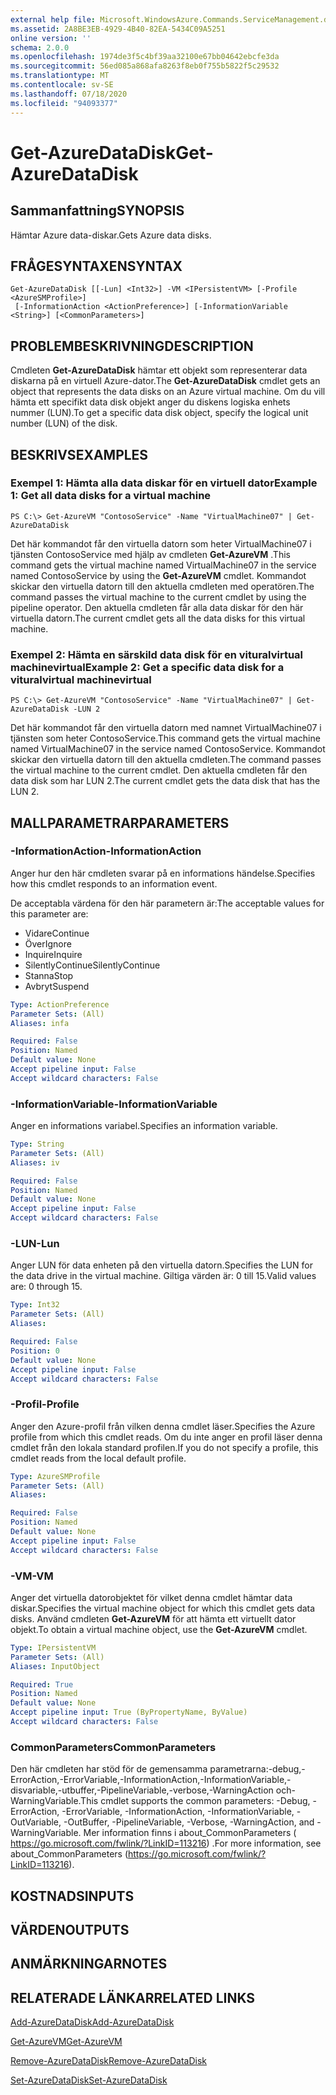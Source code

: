 ```yaml
---
external help file: Microsoft.WindowsAzure.Commands.ServiceManagement.dll-Help.xml
ms.assetid: 2A8BE3EB-4929-4B40-82EA-5434C09A5251
online version: ''
schema: 2.0.0
ms.openlocfilehash: 1974de3f5c4bf39aa32100e67bb04642ebcfe3da
ms.sourcegitcommit: 56ed085a868afa8263f8eb0f755b5822f5c29532
ms.translationtype: MT
ms.contentlocale: sv-SE
ms.lasthandoff: 07/18/2020
ms.locfileid: "94093377"
---
```

# <span data-ttu-id="54106-101">Get-AzureDataDisk</span><span class="sxs-lookup"><span data-stu-id="54106-101">Get-AzureDataDisk</span></span>

## <span data-ttu-id="54106-102">Sammanfattning</span><span class="sxs-lookup"><span data-stu-id="54106-102">SYNOPSIS</span></span>
<span data-ttu-id="54106-103">Hämtar Azure data-diskar.</span><span class="sxs-lookup"><span data-stu-id="54106-103">Gets Azure data disks.</span></span>

## <span data-ttu-id="54106-104">FRÅGESYNTAXEN</span><span class="sxs-lookup"><span data-stu-id="54106-104">SYNTAX</span></span>

```
Get-AzureDataDisk [[-Lun] <Int32>] -VM <IPersistentVM> [-Profile <AzureSMProfile>]
 [-InformationAction <ActionPreference>] [-InformationVariable <String>] [<CommonParameters>]
```

## <span data-ttu-id="54106-105">PROBLEMBESKRIVNING</span><span class="sxs-lookup"><span data-stu-id="54106-105">DESCRIPTION</span></span>
<span data-ttu-id="54106-106">Cmdleten **Get-AzureDataDisk** hämtar ett objekt som representerar data diskarna på en virtuell Azure-dator.</span><span class="sxs-lookup"><span data-stu-id="54106-106">The **Get-AzureDataDisk** cmdlet gets an object that represents the data disks on an Azure virtual machine.</span></span>
<span data-ttu-id="54106-107">Om du vill hämta ett specifikt data disk objekt anger du diskens logiska enhets nummer (LUN).</span><span class="sxs-lookup"><span data-stu-id="54106-107">To get a specific data disk object, specify the logical unit number (LUN) of the disk.</span></span>

## <span data-ttu-id="54106-108">BESKRIVS</span><span class="sxs-lookup"><span data-stu-id="54106-108">EXAMPLES</span></span>

### <span data-ttu-id="54106-109">Exempel 1: Hämta alla data diskar för en virtuell dator</span><span class="sxs-lookup"><span data-stu-id="54106-109">Example 1: Get all data disks for a virtual machine</span></span>
```
PS C:\> Get-AzureVM "ContosoService" -Name "VirtualMachine07" | Get-AzureDataDisk
```

<span data-ttu-id="54106-110">Det här kommandot får den virtuella datorn som heter VirtualMachine07 i tjänsten ContosoService med hjälp av cmdleten **Get-AzureVM** .</span><span class="sxs-lookup"><span data-stu-id="54106-110">This command gets the virtual machine named VirtualMachine07 in the service named ContosoService by using the **Get-AzureVM** cmdlet.</span></span>
<span data-ttu-id="54106-111">Kommandot skickar den virtuella datorn till den aktuella cmdleten med operatören.</span><span class="sxs-lookup"><span data-stu-id="54106-111">The command passes the virtual machine to the current cmdlet by using the pipeline operator.</span></span>
<span data-ttu-id="54106-112">Den aktuella cmdleten får alla data diskar för den här virtuella datorn.</span><span class="sxs-lookup"><span data-stu-id="54106-112">The current cmdlet gets all the data disks for this virtual machine.</span></span>

### <span data-ttu-id="54106-113">Exempel 2: Hämta en särskild data disk för en vituralvirtual machinevirtual</span><span class="sxs-lookup"><span data-stu-id="54106-113">Example 2: Get a specific data disk for a vituralvirtual machinevirtual</span></span>
```
PS C:\> Get-AzureVM "ContosoService" -Name "VirtualMachine07" | Get-AzureDataDisk -LUN 2
```

<span data-ttu-id="54106-114">Det här kommandot får den virtuella datorn med namnet VirtualMachine07 i tjänsten som heter ContosoService.</span><span class="sxs-lookup"><span data-stu-id="54106-114">This command gets the virtual machine named VirtualMachine07 in the service named ContosoService.</span></span>
<span data-ttu-id="54106-115">Kommandot skickar den virtuella datorn till den aktuella cmdleten.</span><span class="sxs-lookup"><span data-stu-id="54106-115">The command passes the virtual machine to the current cmdlet.</span></span>
<span data-ttu-id="54106-116">Den aktuella cmdleten får den data disk som har LUN 2.</span><span class="sxs-lookup"><span data-stu-id="54106-116">The current cmdlet gets the data disk that has the LUN 2.</span></span>

## <span data-ttu-id="54106-117">MALLPARAMETRAR</span><span class="sxs-lookup"><span data-stu-id="54106-117">PARAMETERS</span></span>

### <span data-ttu-id="54106-118">-InformationAction</span><span class="sxs-lookup"><span data-stu-id="54106-118">-InformationAction</span></span>
<span data-ttu-id="54106-119">Anger hur den här cmdleten svarar på en informations händelse.</span><span class="sxs-lookup"><span data-stu-id="54106-119">Specifies how this cmdlet responds to an information event.</span></span>

<span data-ttu-id="54106-120">De acceptabla värdena för den här parametern är:</span><span class="sxs-lookup"><span data-stu-id="54106-120">The acceptable values for this parameter are:</span></span>

- <span data-ttu-id="54106-121">Vidare</span><span class="sxs-lookup"><span data-stu-id="54106-121">Continue</span></span>
- <span data-ttu-id="54106-122">Över</span><span class="sxs-lookup"><span data-stu-id="54106-122">Ignore</span></span>
- <span data-ttu-id="54106-123">Inquire</span><span class="sxs-lookup"><span data-stu-id="54106-123">Inquire</span></span>
- <span data-ttu-id="54106-124">SilentlyContinue</span><span class="sxs-lookup"><span data-stu-id="54106-124">SilentlyContinue</span></span>
- <span data-ttu-id="54106-125">Stanna</span><span class="sxs-lookup"><span data-stu-id="54106-125">Stop</span></span>
- <span data-ttu-id="54106-126">Avbryt</span><span class="sxs-lookup"><span data-stu-id="54106-126">Suspend</span></span>

```yaml
Type: ActionPreference
Parameter Sets: (All)
Aliases: infa

Required: False
Position: Named
Default value: None
Accept pipeline input: False
Accept wildcard characters: False
```

### <span data-ttu-id="54106-127">-InformationVariable</span><span class="sxs-lookup"><span data-stu-id="54106-127">-InformationVariable</span></span>
<span data-ttu-id="54106-128">Anger en informations variabel.</span><span class="sxs-lookup"><span data-stu-id="54106-128">Specifies an information variable.</span></span>

```yaml
Type: String
Parameter Sets: (All)
Aliases: iv

Required: False
Position: Named
Default value: None
Accept pipeline input: False
Accept wildcard characters: False
```

### <span data-ttu-id="54106-129">-LUN</span><span class="sxs-lookup"><span data-stu-id="54106-129">-Lun</span></span>
<span data-ttu-id="54106-130">Anger LUN för data enheten på den virtuella datorn.</span><span class="sxs-lookup"><span data-stu-id="54106-130">Specifies the LUN for the data drive in the virtual machine.</span></span>
<span data-ttu-id="54106-131">Giltiga värden är: 0 till 15.</span><span class="sxs-lookup"><span data-stu-id="54106-131">Valid values are: 0 through 15.</span></span>

```yaml
Type: Int32
Parameter Sets: (All)
Aliases: 

Required: False
Position: 0
Default value: None
Accept pipeline input: False
Accept wildcard characters: False
```

### <span data-ttu-id="54106-132">-Profil</span><span class="sxs-lookup"><span data-stu-id="54106-132">-Profile</span></span>
<span data-ttu-id="54106-133">Anger den Azure-profil från vilken denna cmdlet läser.</span><span class="sxs-lookup"><span data-stu-id="54106-133">Specifies the Azure profile from which this cmdlet reads.</span></span>
<span data-ttu-id="54106-134">Om du inte anger en profil läser denna cmdlet från den lokala standard profilen.</span><span class="sxs-lookup"><span data-stu-id="54106-134">If you do not specify a profile, this cmdlet reads from the local default profile.</span></span>

```yaml
Type: AzureSMProfile
Parameter Sets: (All)
Aliases: 

Required: False
Position: Named
Default value: None
Accept pipeline input: False
Accept wildcard characters: False
```

### <span data-ttu-id="54106-135">-VM</span><span class="sxs-lookup"><span data-stu-id="54106-135">-VM</span></span>
<span data-ttu-id="54106-136">Anger det virtuella datorobjektet för vilket denna cmdlet hämtar data diskar.</span><span class="sxs-lookup"><span data-stu-id="54106-136">Specifies the virtual machine object for which this cmdlet gets data disks.</span></span>
<span data-ttu-id="54106-137">Använd cmdleten **Get-AzureVM** för att hämta ett virtuellt dator objekt.</span><span class="sxs-lookup"><span data-stu-id="54106-137">To obtain a virtual machine object, use the **Get-AzureVM** cmdlet.</span></span>

```yaml
Type: IPersistentVM
Parameter Sets: (All)
Aliases: InputObject

Required: True
Position: Named
Default value: None
Accept pipeline input: True (ByPropertyName, ByValue)
Accept wildcard characters: False
```

### <span data-ttu-id="54106-138">CommonParameters</span><span class="sxs-lookup"><span data-stu-id="54106-138">CommonParameters</span></span>
<span data-ttu-id="54106-139">Den här cmdleten har stöd för de gemensamma parametrarna:-debug,-ErrorAction,-ErrorVariable,-InformationAction,-InformationVariable,-disvariable,-utbuffer,-PipelineVariable,-verbose,-WarningAction och-WarningVariable.</span><span class="sxs-lookup"><span data-stu-id="54106-139">This cmdlet supports the common parameters: -Debug, -ErrorAction, -ErrorVariable, -InformationAction, -InformationVariable, -OutVariable, -OutBuffer, -PipelineVariable, -Verbose, -WarningAction, and -WarningVariable.</span></span> <span data-ttu-id="54106-140">Mer information finns i about_CommonParameters ( https://go.microsoft.com/fwlink/?LinkID=113216) .</span><span class="sxs-lookup"><span data-stu-id="54106-140">For more information, see about_CommonParameters (https://go.microsoft.com/fwlink/?LinkID=113216).</span></span>

## <span data-ttu-id="54106-141">KOSTNADS</span><span class="sxs-lookup"><span data-stu-id="54106-141">INPUTS</span></span>

## <span data-ttu-id="54106-142">VÄRDEN</span><span class="sxs-lookup"><span data-stu-id="54106-142">OUTPUTS</span></span>

## <span data-ttu-id="54106-143">ANMÄRKNINGAR</span><span class="sxs-lookup"><span data-stu-id="54106-143">NOTES</span></span>

## <span data-ttu-id="54106-144">RELATERADE LÄNKAR</span><span class="sxs-lookup"><span data-stu-id="54106-144">RELATED LINKS</span></span>

[<span data-ttu-id="54106-145">Add-AzureDataDisk</span><span class="sxs-lookup"><span data-stu-id="54106-145">Add-AzureDataDisk</span></span>](./Add-AzureDataDisk.md)

[<span data-ttu-id="54106-146">Get-AzureVM</span><span class="sxs-lookup"><span data-stu-id="54106-146">Get-AzureVM</span></span>](./Get-AzureVM.md)

[<span data-ttu-id="54106-147">Remove-AzureDataDisk</span><span class="sxs-lookup"><span data-stu-id="54106-147">Remove-AzureDataDisk</span></span>](./Remove-AzureDataDisk.md)

[<span data-ttu-id="54106-148">Set-AzureDataDisk</span><span class="sxs-lookup"><span data-stu-id="54106-148">Set-AzureDataDisk</span></span>](./Set-AzureDataDisk.md)


